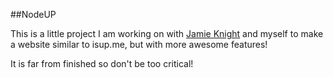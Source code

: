 ##NodeUP

This is a little project I am working on with [Jamie Knight](github.com/jamiek23) and myself to make a website similar to isup.me, but with more awesome features!

It is far from finished so don't be too critical!

